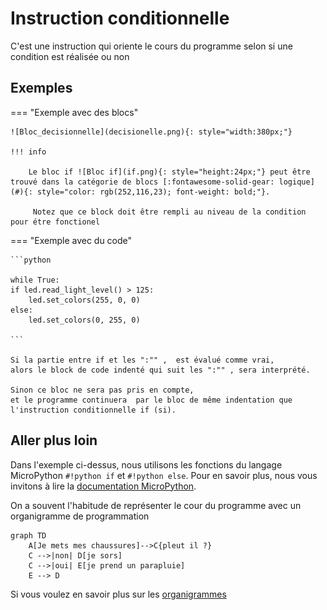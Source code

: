 # Instruction conditionnelle

C'est une instruction qui oriente le cours du programme selon si une condition est réalisée ou non

## Exemples

=== "Exemple avec des blocs"
    
    ![Bloc_decisionnelle](decisionelle.png){: style="width:380px;"}

	!!! info

    	Le bloc if ![Bloc if](if.png){: style="height:24px;"} peut être trouvé dans la catégorie de blocs [:fontawesome-solid-gear: logique](#){: style="color: rgb(252,116,23); font-weight: bold;"}.
		
		 Notez que ce block doit être rempli au niveau de la condition pour étre fonctionel 


=== "Exemple avec du code"

	```python
	
	while True:
	if led.read_light_level() > 125:
		led.set_colors(255, 0, 0)
	else:
		led.set_colors(0, 255, 0)

	```

	Si la partie entre if et les ":"" ,  est évalué comme vrai,
	alors le block de code indenté qui suit les ":"" , sera interprété.

	Sinon ce bloc ne sera pas pris en compte,
	et le programme continuera  par le bloc de même indentation que l'instruction conditionnelle if (si).



## Aller plus loin
Dans l'exemple ci-dessus, nous utilisons les fonctions du langage MicroPython `#!python if` et `#!python else`. Pour en savoir plus, nous vous invitons à lire la [documentation MicroPython](https://www.micropython.fr/reference/02.mots_cles/if_elif_else/).

On a souvent l'habitude de représenter le cour du programme avec un organigramme de programmation 
``` mermaid
graph TD
    A[Je mets mes chaussures]-->C{pleut il ?}
    C -->|non| D[je sors]
    C -->|oui| E[je prend un parapluie]
    E --> D
```
Si vous voulez en savoir plus sur les [organigrammes](https://fr.wikipedia.org/wiki/Organigramme_de_programmation) 
